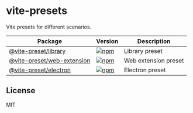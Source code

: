 # vite-presets

Vite presets for different scenarios.

| Package | Version | Description |
| --- | --- | --- |
| [@vite-preset/library](https://github.com/pd4d10/vite-presets/tree/main/packages/@vite-preset/library) | [![npm](https://img.shields.io/npm/v/@vite-preset/library)](https://npm.im/@vite-preset/library) | Library preset |
| [@vite-preset/web-extension](https://github.com/pd4d10/vite-presets/tree/main/packages/@vite-preset/web-extension) | [![npm](https://img.shields.io/npm/v/@vite-preset/web-extension)](https://npm.im/@vite-preset/web-extension) | Web extension preset |
| [@vite-preset/electron](https://github.com/pd4d10/vite-presets/tree/main/packages/@vite-preset/electron) | [![npm](https://img.shields.io/npm/v/@vite-preset/electron)](https://npm.im/@vite-preset/electron) | Electron preset |

## License

MIT

